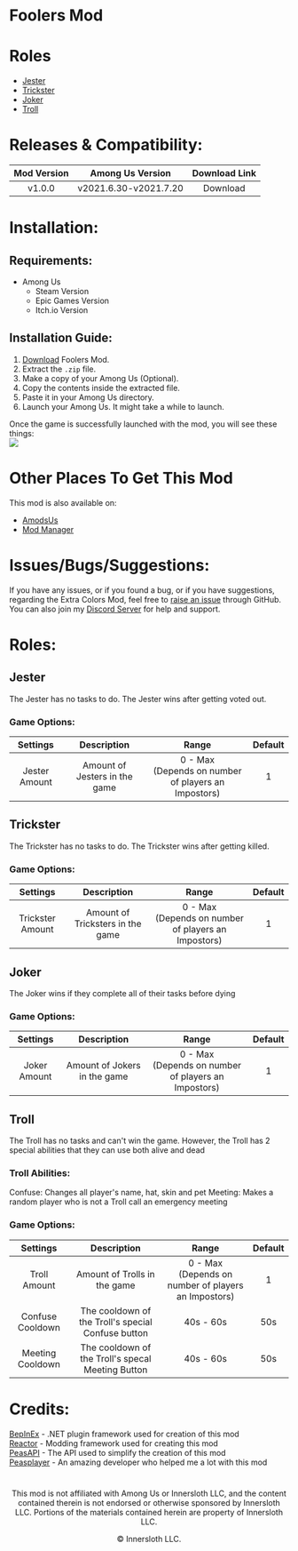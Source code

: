 # Foolers Mod
# Roles
- [Jester](#jester)
- [Trickster](#trickster)
- [Joker](#joker)
- [Troll](#troll)

# Releases & Compatibility:
| Mod Version | Among Us Version | Download Link |
|:-:|:-:|:-:|
|v1.0.0|v2021.6.30-v2021.7.20|Download|

# Installation:
## Requirements:
- Among Us
  - Steam Version
  - Epic Games Version
  - Itch.io Version

## Installation Guide:
1. [Download](https://github.com/MengTube/Extra-Colors-Mod/releases/download/v1.1.0/Extra.Colors.Mod.v1.1.1.zip) Foolers Mod.
2. Extract the `.zip` file.
3. Make a copy of your Among Us (Optional).
4. Copy the contents inside the extracted file.
5. Paste it in your Among Us directory.
6. Launch your Among Us. It might take a while to launch.

Once the game is successfully launched with the mod, you will see these things:\
<img src="Images (v1.1.0)/Home Menu.png">

# Other Places To Get This Mod
This mod is also available on:
- [AmodsUs](https://amodsus.com/resources/extra-colors-mod.165/)
- [Mod Manager](https://mm.matux.fr/)

# Issues/Bugs/Suggestions:
If you have any issues, or if you found a bug, or if you have suggestions, regarding the Extra Colors Mod, feel free to [raise an issue](https://github.com/MengTube/Foolers-Mod/issues/new) through GitHub.\
You can also join my [Discord Server](https://discord.gg/tqR4uJTbcz) for help and support.

# Roles:
## Jester
The Jester has no tasks to do. The Jester wins after getting voted out.
### Game Options:
| Settings | Description | Range | Default |
|:-:|:-:|:-:|:-:|
|Jester Amount|Amount of Jesters in the game|0 - Max <br />(Depends on number of players an Impostors)|1|

## Trickster
The Trickster has no tasks to do. The Trickster wins after getting killed.
### Game Options:
| Settings | Description | Range | Default |
|:-:|:-:|:-:|:-:|
|Trickster Amount|Amount of Tricksters in the game|0 - Max <br />(Depends on number of players an Impostors)|1|

## Joker
The Joker wins if they complete all of their tasks before dying
### Game Options:
| Settings | Description | Range | Default |
|:-:|:-:|:-:|:-:|
|Joker Amount|Amount of Jokers in the game|0 - Max <br />(Depends on number of players an Impostors)|1|

## Troll
The Troll has no tasks and can't win the game. However, the Troll has 2 special abilities that they can use both alive and dead
### Troll Abilities:
Confuse: Changes all player's name, hat, skin and pet
Meeting: Makes a random player who is not a Troll call an emergency meeting
### Game Options:
| Settings | Description | Range | Default |
|:-:|:-:|:-:|:-:|
|Troll Amount|Amount of Trolls in the game|0 - Max <br />(Depends on number of players an Impostors)|1|
|Confuse Cooldown|The cooldown of the Troll's special Confuse button|40s - 60s|50s|
|Meeting Cooldown|The cooldown of the Troll's specal Meeting Button|40s - 60s|50s|
    
# Credits:
[BepInEx](https://github.com/NuclearPowered/BepInEx) - .NET plugin framework used for creation of this mod\
[Reactor](https://github.com/NuclearPowered/Reactor) - Modding framework used for creating this mod\
[PeasAPI](https://github.com/Peasplayer/PeasAPI) - The API used to simplify the creation of this mod\
[Peasplayer](https://github.com/Peasplayer) - An amazing developer who helped me a lot with this mod

#
<p align="center">This mod is not affiliated with Among Us or Innersloth LLC, and the content contained therein is not endorsed or otherwise sponsored by Innersloth LLC. Portions of the materials contained herein are property of Innersloth LLC.</p>
<p align="center">© Innersloth LLC.</p>
